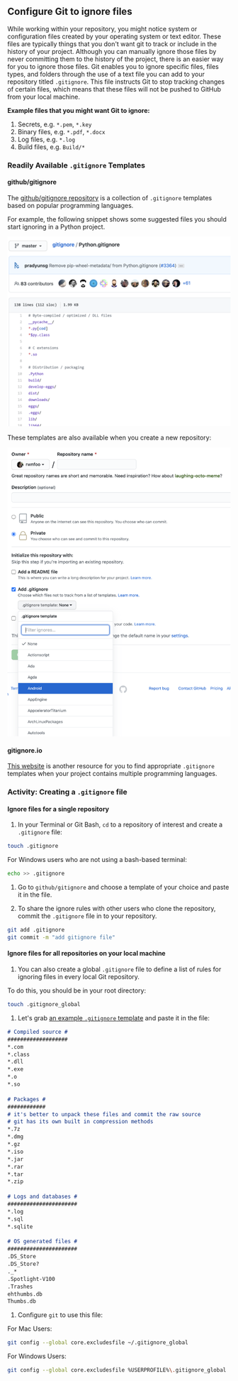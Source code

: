 ## Configure Git to ignore files

While working within your repository, you might notice system or configuration files created by your operating system or text editor. These files are typically things that you don't want git to track or include in the history of your project. Although you can manually ignore those files by never committing them to the history of the project, there is an easier way for you to ignore those files. Git enables you to ignore specific files, files types, and folders through the use of a text file you can add to your  repository titled `.gitignore`. This file instructs Git to stop tracking changes of certain files, which means that these files will not be pushed to GitHub from your local machine.

**Example files that you might want Git to ignore:**

1. Secrets, e.g. `*.pem`, `*.key`
1. Binary files, e.g. `*.pdf`, `*.docx`
1. Log files, e.g. `*.log`
1. Build files, e.g. `Build/*`

### Readily Available `.gitignore` Templates

#### github/gitignore

The [github/gitignore repository](https://github.com/github/gitignore) is a collection of `.gitignore` templates based on popular programming languages.

For example, the following snippet shows some suggested files you should start ignoring in a Python project.

![python-gitignore](img/python-gitignore.png ':size=60%')

These templates are also available when you create a new repository:

![create-gitignore-repo](img/gitignore-create-repo.png ':size=60%')

#### gitignore.io

[This website](https://www.toptal.com/developers/gitignore) is another resource for you to find appropriate `.gitignore` templates when your project contains multiple programming languages.

### Activity: Creating a `.gitignore` file

#### Ignore files for a single repository

1. In your Terminal or Git Bash, `cd` to a repository of interest and create a `.gitignore` file:

  ```sh
  touch .gitignore
  ```

For Windows users who are not using a bash-based terminal:

  ```sh
  echo >> .gitignore
  ```

1. Go to `github/gitignore` and choose a template of your choice and paste it in the file.

1. To share the ignore rules with other users who clone the repository, commit the `.gitignore` file in to your repository.

  ```sh
  git add .gitignore
  git commit -m "add gitignore file"
  ```

#### Ignore files for all repositories on your local machine

1. You can also create a global `.gitignore` file to define a list of rules for ignoring files in every local Git repository.

To do this, you should be in your root directory:

  ```sh
  touch .gitignore_global
  ```

1. Let's grab [an example `.gitignore` template](https://gist.github.com/octocat/9257657) and paste it in the file:

  ```md
  # Compiled source #
  ###################
  *.com
  *.class
  *.dll
  *.exe
  *.o
  *.so

  # Packages #
  ############
  # it's better to unpack these files and commit the raw source
  # git has its own built in compression methods
  *.7z
  *.dmg
  *.gz
  *.iso
  *.jar
  *.rar
  *.tar
  *.zip

  # Logs and databases #
  ######################
  *.log
  *.sql
  *.sqlite

  # OS generated files #
  ######################
  .DS_Store
  .DS_Store?
  ._*
  .Spotlight-V100
  .Trashes
  ehthumbs.db
  Thumbs.db
  ```

1. Configure `git` to use this file:

  For Mac Users:

  ```sh
  git config --global core.excludesfile ~/.gitignore_global
  ```

  For Windows Users:

  ```sh
  git config --global core.excludesfile %USERPROFILE%\.gitignore_global
  ```
